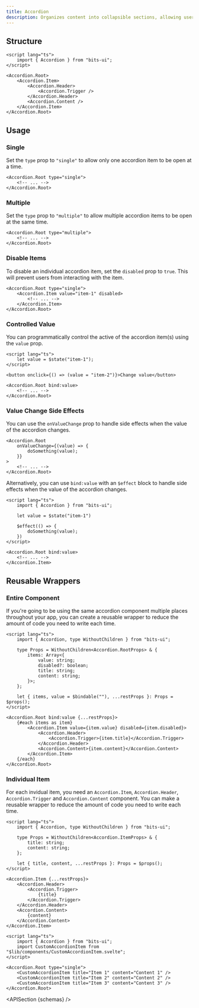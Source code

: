 ```yaml
---
title: Accordion
description: Organizes content into collapsible sections, allowing users to focus on one section at a time.
---
```


<script>
	import { APISection, ComponentPreview, AccordionDemo } from '$lib/components/index.js'
	export let schemas
</script>

<ComponentPreview name="accordion-demo" comp="Accordion">

<AccordionDemo slot="preview" />

</ComponentPreview>

## Structure

```svelte
<script lang="ts">
	import { Accordion } from "bits-ui";
</script>

<Accordion.Root>
	<Accordion.Item>
		<Accordion.Header>
			<Accordion.Trigger />
		</Accordion.Header>
		<Accordion.Content />
	</Accordion.Item>
</Accordion.Root>
```

## Usage

### Single

Set the `type` prop to `"single"` to allow only one accordion item to be open at a time.

```svelte {1}
<Accordion.Root type="single">
	<!-- ... -->
</Accordion.Root>
```

### Multiple

Set the `type` prop to `"multiple"` to allow multiple accordion items to be open at the same time.

```svelte {1}
<Accordion.Root type="multiple">
	<!-- ... -->
</Accordion.Root>
```

### Disable Items

To disable an individual accordion item, set the `disabled` prop to `true`. This will prevent users from interacting with the item.

```svelte {2}
<Accordion.Root type="single">
	<Accordion.Item value="item-1" disabled>
		<!-- ... -->
	</Accordion.Item>
</Accordion.Root>
```

### Controlled Value

You can programmatically control the active of the accordion item(s) using the `value` prop.

```svelte
<script lang="ts">
	let value = $state("item-1");
</script>

<button onclick={() => (value = "item-2")}>Change value</button>

<Accordion.Root bind:value>
	<!-- ... -->
</Accordion.Root>
```

### Value Change Side Effects

You can use the `onValueChange` prop to handle side effects when the value of the accordion changes.

```svelte
<Accordion.Root
	onValueChange={(value) => {
		doSomething(value);
	}}
>
	<!-- ... -->
</Accordion.Root>
```

Alternatively, you can use `bind:value` with an `$effect` block to handle side effects when the value of the accordion changes.

```svelte
<script lang="ts">
	import { Accordion } from "bits-ui";

	let value = $state("item-1")

	$effect(() => {
		doSomething(value);
	})
</script>

<Accordion.Root bind:value>
	<!-- ... -->
</Accordion.Item>
```

## Reusable Wrappers

### Entire Component

If you're going to be using the same accordion component multiple places throughout your app, you can create a reusable wrapper to reduce the amount of code you need to write each time.

```svelte title="CustomAccordion.svelte"
<script lang="ts">
	import { Accordion, type WithoutChildren } from "bits-ui";

	type Props = WithoutChildren<Accordion.RootProps> & {
		items: Array<{
			value: string;
			disabled?: boolean;
			title: string;
			content: string;
		}>;
	};

	let { items, value = $bindable(""), ...restProps }: Props = $props();
</script>

<Accordion.Root bind:value {...restProps}>
	{#each items as item}
		<Accordion.Item value={item.value} disabled={item.disabled}>
			<Accordion.Header>
				<Accordion.Trigger>{item.title}</Accordion.Trigger>
			</Accordion.Header>
			<Accordion.Content>{item.content}</Accordion.Content>
		</Accordion.Item>
	{/each}
</Accordion.Root>
```

### Individual Item

For each invidual item, you need an `Accordion.Item`, `Accordion.Header`, `Accordion.Trigger` and `Accordion.Content` component. You can make a reusable wrapper to reduce the amount of code you need to write each time.

```svelte title="CustomAcccordionItem.svelte"
<script lang="ts">
	import { Accordion, type WithoutChildren } from "bits-ui";

	type Props = WithoutChildren<Accordion.ItemProps> & {
		title: string;
		content: string;
	};

	let { title, content, ...restProps }: Props = $props();
</script>

<Accordion.Item {...restProps}>
	<Accordion.Header>
		<Accordion.Trigger>
			{title}
		</Accordion.Trigger>
	</Accordion.Header>
	<Accordion.Content>
		{content}
	</Accordion.Content>
</Accordion.Item>
```

```svelte title="+page.svelte"
<script lang="ts">
	import { Accordion } from "bits-ui";
	import CustomAccordionItem from "$lib/components/CustomAccordionItem.svelte";
</script>

<Accordion.Root type="single">
	<CustomAccordionItem title="Item 1" content="Content 1" />
	<CustomAccordionItem title="Item 2" content="Content 2" />
	<CustomAccordionItem title="Item 3" content="Content 3" />
</Accordion.Root>
```

<APISection {schemas} />
